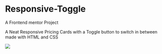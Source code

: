 # Responsive-Toggle
A Frontend mentor Project 

A Neat Responsive Pricing Cards with a Toggle button to switch in between made with HTML and CSS
<table>
      <tr>
           <img src='https://user-images.githubusercontent.com/48892912/165007098-b5639c93-861e-42ed-9b8b-bde640713a5e.png'>
      </tr>
           
 </table>
  



